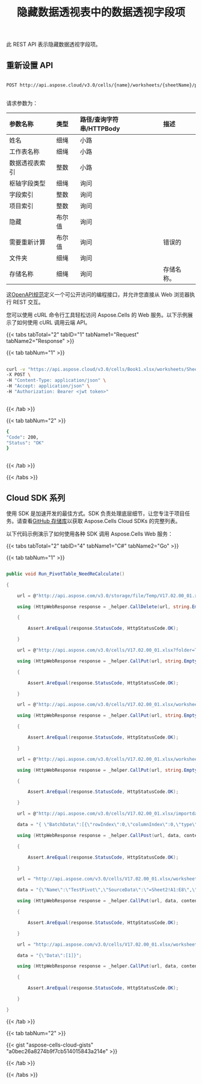﻿---
title: 隐藏数据透视表中的数据透视字段项
second_title: Aspose.Cells Cloud Documen
linktitle: 隐藏
type: docs
url: /zh/pivot-tables/hide-pivot-field-item/
aliases: [/hide-pivot-field-item/]
keywords: Hide a pivot field in a pivot table
description: Aspose.Cells Cloud REST API 支持在数据透视表中隐藏数据透视字段。SDK 支持多种开发语言，包括 Android、C#、Go、Java、NodeJS、Perl、PHP、Python、Ruby 和 Swift。
weight: 110
kwords: Excel、Office 云、REST API、电子表格、PDF、CSV、Json、Markdown、隐藏数据透视表中的数据透视字段项
---
此 REST API 表示隐藏数据透视字段项。
 
## 重新设置 API
 
```bash
 
POST http://api.aspose.cloud/v3.0/cells/{name}/worksheets/{sheetName}/pivottables/{pivotTableIndex}/PivotField/Hide
 
```
请求参数为：
 
|参数名称|类型|路径/查询字符串/HTTPBody|描述|
|:- |:- |:- |:- |
|姓名|细绳|小路||
|工作表名称|细绳|小路||
|数据透视表索引|整数|小路||
|枢轴字段类型|细绳|询问||
|字段索引|整数|询问||
|项目索引|整数|询问||
|隐藏|布尔值|询问||
|需要重新计算|布尔值|询问|错误的|
|文件夹|细绳|询问||
|存储名称|细绳|询问|存储名称。|
 
这[OpenAPI规范](https://apireference.aspose.cloud/cells/#/PivotTables/PostPivotTableFieldHideItem)定义一个可公开访问的编程接口，并允许您直接从 Web 浏览器执行 REST 交互。
 
您可以使用 cURL 命令行工具轻松访问 Aspose.Cells 的 Web 服务。以下示例展示了如何使用 cURL 调用云端 API。
 
{{< tabs tabTotal="2" tabID="1" tabName1="Request" tabName2="Response" >}}
 
{{< tab tabNum="1" >}}
 
```bash
 
curl -v "https://api.aspose.cloud/v3.0/cells/Book1.xlsx/worksheets/Sheet1/pivottables/0/PivotField/Hide?pivotFieldType=Row&fieldIndex=0&itemIndex=1&isHide=true&needReCalculate=true" \
-X POST \
-H "Content-Type: application/json" \
-H "Accept: application/json" \
-H "Authorization: Bearer <jwt token>"
 
```
 
{{< /tab >}}
 
{{< tab tabNum="2" >}}
 
```bash
{
"Code": 200,
"Status": "OK"
}
 
```
 
{{< /tab >}}
 
{{< /tabs >}}
 
## Cloud SDK 系列
 
使用 SDK 是加速开发的最佳方式。SDK 负责处理底层细节，让您专注于项目任务。请查看[GitHub 存储库](https://github.com/aspose-cells-cloud)以获取 Aspose.Cells Cloud SDKs 的完整列表。
 
以下代码示例演示了如何使用各种 SDK 调用 Aspose.Cells Web 服务：
 
 
 
{{< tabs tabTotal="2" tabID="4" tabName1="C#" tabName2="Go" >}}

{{< tab tabNum="1" >}}

```csharp

public void Run_PivotTable_NeedReCalculate()

{

    url = @"http://api.aspose.com/v3.0/storage/file/Temp/V17.02.00_01.xlsx";

    using (HttpWebResponse response = _helper.CallDelete(url, string.Empty, contentType))

    {

        Assert.AreEqual(response.StatusCode, HttpStatusCode.OK);

    }

    url = @"http://api.aspose.com/v3.0/cells/V17.02.00_01.xlsx?folder=Temp";

    using (HttpWebResponse response = _helper.CallPut(url, string.Empty, contentType))

    {

        Assert.AreEqual(response.StatusCode, HttpStatusCode.OK);

    }

    url = @"http://api.aspose.com/v3.0/cells/V17.02.00_01.xlsx/worksheets/PivotSheet?folder=Temp";

    using (HttpWebResponse response = _helper.CallPut(url, string.Empty, contentType))

    {

        Assert.AreEqual(response.StatusCode, HttpStatusCode.OK);

    }

    url = @"http://api.aspose.com/v3.0/cells/V17.02.00_01.xlsx/worksheets/Sheet2?folder=Temp";

    using (HttpWebResponse response = _helper.CallPut(url, string.Empty, contentType))

    {

        Assert.AreEqual(response.StatusCode, HttpStatusCode.OK);

    }

    url = @"http://api.aspose.com/v3.0/cells/V17.02.00_01.xlsx/importdata?folder=Temp";

    data = "{ \"BatchData\":[{\"rowIndex\":0,\"columnIndex\":0,\"type\":\"String\",\"value\":\"Sport\",\"style\":null},{\"rowIndex\":0,\"columnIndex\":1,\"type\":\"String\",\"value\":\"Year\",\"style\":null},{\"rowIndex\":0,\"columnIndex\":2,\"type\":\"String\",\"value\":\"Quarter\",\"style\":null},{\"rowIndex\":0,\"columnIndex\":3,\"type\":\"String\",\"value\":\"Sales\",\"style\":null},{\"rowIndex\":0,\"columnIndex\":4,\"type\":\"String\",\"value\":\"YearSales\",\"style\":null},{\"rowIndex\":1,\"columnIndex\":0,\"type\":\"String\",\"value\":\"Golf\",\"style\":null},{\"rowIndex\":2,\"columnIndex\":0,\"type\":\"String\",\"value\":\"Golf\",\"style\":null},{\"rowIndex\":3,\"columnIndex\":0,\"type\":\"String\",\"value\":\"Tennis\",\"style\":null},{\"rowIndex\":4,\"columnIndex\":0,\"type\":\"String\",\"value\":\"Tennis\",\"style\":null},{\"rowIndex\":5,\"columnIndex\":0,\"type\":\"String\",\"value\":\"Tennis\",\"style\":null},{\"rowIndex\":6,\"columnIndex\":0,\"type\":\"String\",\"value\":\"Tennis\",\"style\":null},{\"rowIndex\":7,\"columnIndex\":0,\"type\":\"String\",\"value\":\"Golf\",\"style\":null},{\"rowIndex\":1,\"columnIndex\":1,\"type\":\"int\",\"value\":\"2014\",\"style\":null},{\"rowIndex\":2,\"columnIndex\":1,\"type\":\"int\",\"value\":\"2014\",\"style\":null},{\"rowIndex\":3,\"columnIndex\":1,\"type\":\"int\",\"value\":\"2014\",\"style\":null},{\"rowIndex\":4,\"columnIndex\":1,\"type\":\"int\",\"value\":\"2013\",\"style\":null},{\"rowIndex\":5,\"columnIndex\":1,\"type\":\"int\",\"value\":\"2013\",\"style\":null},{\"rowIndex\":6,\"columnIndex\":1,\"type\":\"int\",\"value\":\"2013\",\"style\":null},{\"rowIndex\":7,\"columnIndex\":1,\"type\":\"int\",\"value\":\"2013\",\"style\":null},{\"rowIndex\":1,\"columnIndex\":2,\"type\":\"String\",\"value\":\"Qtr3\",\"style\":null},{\"rowIndex\":2,\"columnIndex\":2,\"type\":\"String\",\"value\":\"Qtr4\",\"style\":null},{\"rowIndex\":3,\"columnIndex\":2,\"type\":\"String\",\"value\":\"Qtr3\",\"style\":null},{\"rowIndex\":4,\"columnIndex\":2,\"type\":\"String\",\"value\":\"Qtr4\",\"style\":null},{\"rowIndex\":5,\"columnIndex\":2,\"type\":\"String\",\"value\":\"Qtr3\",\"style\":null},{\"rowIndex\":6,\"columnIndex\":2,\"type\":\"String\",\"value\":\"Qtr3\",\"style\":null},{\"rowIndex\":7,\"columnIndex\":2,\"type\":\"String\",\"value\":\"Qtr3\",\"style\":null},{\"rowIndex\":4,\"columnIndex\":3,\"type\":\"int\",\"value\":\"1500\",\"style\":null},{\"rowIndex\":2,\"columnIndex\":3,\"type\":\"int\",\"value\":\"2000\",\"style\":null},{\"rowIndex\":3,\"columnIndex\":3,\"type\":\"int\",\"value\":\"600\",\"style\":null},{\"rowIndex\":4,\"columnIndex\":3,\"type\":\"int\",\"value\":\"1500\",\"style\":null},{\"rowIndex\":5,\"columnIndex\":3,\"type\":\"int\",\"value\":\"4070\",\"style\":null},{\"rowIndex\":6,\"columnIndex\":3,\"type\":\"int\",\"value\":\"5000\",\"style\":null},{\"rowIndex\":7,\"columnIndex\":3,\"type\":\"int\",\"value\":\"6430\",\"style\":null},{\"rowIndex\":1,\"columnIndex\":4,\"type\":\"int\",\"value\":\"15000\",\"style\":null},{\"rowIndex\":2,\"columnIndex\":4,\"type\":\"int\",\"value\":\"20000\",\"style\":null},{\"rowIndex\":3,\"columnIndex\":4,\"type\":\"int\",\"value\":\"600\",\"style\":null},{\"rowIndex\":4,\"columnIndex\":4,\"type\":\"int\",\"value\":\"1500\",\"style\":null},{\"rowIndex\":5,\"columnIndex\":4,\"type\":\"int\",\"value\":\"4070\",\"style\":null},{\"rowIndex\":6,\"columnIndex\":4,\"type\":\"int\",\"value\":\"5000\",\"style\":null},{\"rowIndex\":7,\"columnIndex\":4,\"type\":\"int\",\"value\":\"6430\",\"style\":null}],\"DestinationWorksheet\":\"Sheet2\",\"IsInsert\":false}";

    using (HttpWebResponse response = _helper.CallPost(url, data, contentType))

    {

        Assert.AreEqual(response.StatusCode, HttpStatusCode.OK);

    }

    url = "http://api.aspose.com/v3.0/cells/V17.02.00_01.xlsx/worksheets/PivotSheet/pivottables?folder=Temp";

    data = "{\"Name\":\"TestPivot\",\"SourceData\":\"=Sheet2!A1:E8\",\"DestCellName\":\"C1\",\"UseSameSource\":true,\"PivotFieldRows\":[0,1],\"PivotFieldColumns\":[2],\"PivotFieldData\":[3,4]}";

    using (HttpWebResponse response = _helper.CallPut(url, data, contentType))

    {

        Assert.AreEqual(response.StatusCode, HttpStatusCode.OK);

    }

    url = "http://api.aspose.com/v3.0/cells/V17.02.00_01.xlsx/worksheets/PivotSheet/pivottables/0/PivotField?pivotFieldType=Row&folder=Temp&needReCalculate=true";

    data = "{\"Data\":[1]}";

    using (HttpWebResponse response = _helper.CallPut(url, data, contentType))

    {

        Assert.AreEqual(response.StatusCode, HttpStatusCode.OK);

    }

}


```

{{< /tab >}}

{{< tab tabNum="2" >}}

{{< gist "aspose-cells-cloud-gists" "a0bec26a8274b9f7cb514015843a214e" >}}

{{< /tab >}}

{{< /tabs >}}






